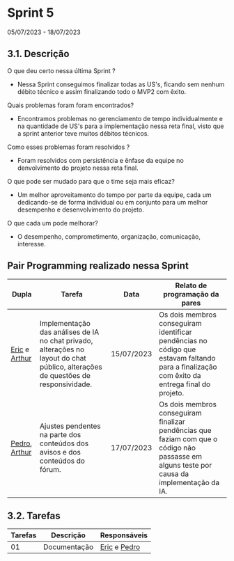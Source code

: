 # Sprint 5
05/07/2023 - 18/07/2023


## 3.1. Descrição
<!-- descrever de forma geral o objetivo da sprint -->

O que deu certo nessa última Sprint ?

- Nessa Sprint conseguimos finalizar todas as US's, ficando sem nenhum débito técnico e assim finalizando todo o MVP2 com êxito.

Quais problemas foram foram encontrados?

- Encontramos problemas no gerenciamento de tempo individualmente e na quantidade de US's para a implementação nessa reta final, visto que a sprint anterior teve muitos débitos técnicos.

Como esses problemas foram resolvidos ?

- Foram resolvidos com persistência e ênfase da equipe no denvolvimento do projeto nessa reta final.

O que pode ser mudado para que o time seja mais eficaz?

- Um melhor aproveitamento do tempo por parte da equipe, cada um dedicando-se de forma individual ou em conjunto para um melhor desempenho e desenvolvimento do projeto.

O que cada um pode melhorar?

- O desempenho, comprometimento, organização, comunicação, interesse.

## Pair Programming realizado nessa Sprint

| Dupla | Tarefa | Data |Relato de programação da pares|
| ----- | ------ | ---- |------|
|[Eric](https://github.com/ericbky) e [Arthur](https://github.com/Arthrok)	|Implementação das análises de IA no chat privado, alterações no layout do chat público, alterações de questões de responsividade.|	15/07/2023|Os dois membros conseguiram identificar pendências no código que estavam faltando para a finalização com êxito da entrega final do projeto.|
|[Pedro](https://github.com/lucasdray), [Arthur](https://github.com/Arthrok) |	Ajustes pendentes na parte dos conteúdos dos avisos e dos conteúdos do fórum.| 17/07/2023|Os dois membros conseguiram finalizar pendências que faziam com que o código não passasse em alguns teste por causa da implementação da IA.|

## 3.2. Tarefas
<!-- descrever as issues que definimos para essa sprint e alocar um responsavel por ela -->
Tarefas | Descrição | Responsáveis
------ | --------- | -----------
01 | Documentação | [Eric](https://github.com/ericbky) e [Pedro](https://github.com/lucasdray)|
